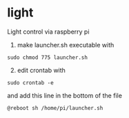 # light
Light control via raspberry pi
1. make launcher.sh executable with

`sudo chmod 775 launcher.sh`

2. edit crontab with

`sudo crontab -e`

and add this line in the bottom of the file

`@reboot sh /home/pi/launcher.sh`
